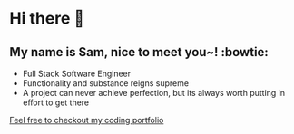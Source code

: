 # Hi there 👋
## My name is Sam, nice to meet you~! :bowtie:

 - Full Stack Software Engineer
 - Functionality and substance reigns supreme
 - A project can never achieve perfection, but its always worth putting in effort to get there
 
 
 
 
 
 [Feel free to checkout my coding portfolio](https://samlee088.github.io/coding-portfolio/#about)
 
 


<!--
**samlee088/samlee088** is a ✨ _special_ ✨ repository because its `README.md` (this file) appears on your GitHub profile.

Here are some ideas to get you started:

- 🔭 I’m currently working on ...
- 🌱 I’m currently learning ...
- 👯 I’m looking to collaborate on ...
- 🤔 I’m looking for help with ...
- 💬 Ask me about ...
- 📫 How to reach me: ...
- 😄 Pronouns: ...
- ⚡ Fun fact: ...
-->
